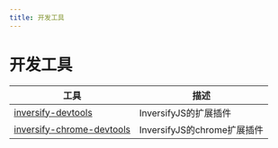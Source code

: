 ```yaml
---
title: 开发工具
---
```


# 开发工具

| 工具 | 描述 |
| ---- | ---- |
| [inversify-devtools](https://github.com/inversify/inversify-devtools) | InversifyJS的扩展插件 |
| [inversify-chrome-devtools](https://github.com/inversify/inversify-chrome-devtools) | InversifyJS的chrome扩展插件 |